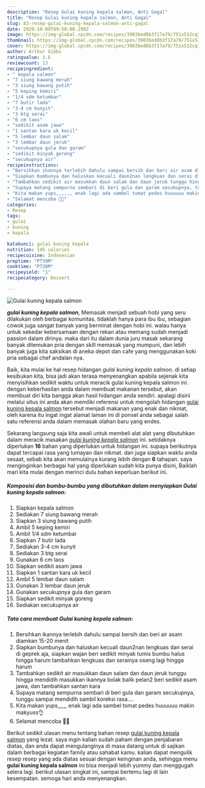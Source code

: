 ```yaml
---
description: "Resep Gulai kuning kepala salmon, Anti Gagal"
title: "Resep Gulai kuning kepala salmon, Anti Gagal"
slug: 83-resep-gulai-kuning-kepala-salmon-anti-gagal
date: 2020-10-09T09:50:08.298Z
image: https://img-global.cpcdn.com/recipes/3903bed0b3f17a79/751x532cq70/gulai-kuning-kepala-salmon-foto-resep-utama.jpg
thumbnail: https://img-global.cpcdn.com/recipes/3903bed0b3f17a79/751x532cq70/gulai-kuning-kepala-salmon-foto-resep-utama.jpg
cover: https://img-global.cpcdn.com/recipes/3903bed0b3f17a79/751x532cq70/gulai-kuning-kepala-salmon-foto-resep-utama.jpg
author: Arthur Gibbs
ratingvalue: 3.6
reviewcount: 13
recipeingredient:
- " kepala salmon"
- "7 siung bawang merah"
- "3 siung bawang putih"
- "5 keping kemiri"
- "1/4 sdm ketumbar"
- "7 butir lada"
- "3-4 cm kunyit"
- "3 btg serai"
- "6 cm laos"
- "sedikit asam jawa"
- "1 santan kara uk kecil"
- "5 lembar daun salam"
- "3 lembar daun jeruk"
- "secukupnya gula dan garam"
- "sedikit minyak goreng"
- "secukupnya air"
recipeinstructions:
- "Bersihkan ikannya terlebih dahulu sampai bersih dan beri air asam diamkan 15-20 menit"
- "Siapkan bumbunya dan haluskan kecuali daun2nan lengkuas dan serai di geprek aja, siapkan wajan beri sedikit minyak tumis bumbu halus hingga harum tambahkan lengkuas dan serainya oseng lagi hingga harum"
- "Tambahkan sedikit air masukkan daun salam dan daun jeruk tunggu hingga mendidih masukkan ikannya bolak balik pelan2 beri sedikit asam jawa, dan tambahkan santan kara"
- "Supaya matang sempurna sembari di beri gula dan garam secukupnya, tunggu sampai mendidih sambil koreksi rasa...."
- "Kita makan yups,,,,,, enak lagi ada sambel tomat pedes huuuuuu makin makyuss👌"
- "Selamat mencoba 🥰🥰"
categories:
- Resep
tags:
- gulai
- kuning
- kepala

katakunci: gulai kuning kepala 
nutrition: 145 calories
recipecuisine: Indonesian
preptime: "PT39M"
cooktime: "PT38M"
recipeyield: "1"
recipecategory: Dessert

---
```



![Gulai kuning kepala salmon](https://img-global.cpcdn.com/recipes/3903bed0b3f17a79/751x532cq70/gulai-kuning-kepala-salmon-foto-resep-utama.jpg)

<b><i>gulai kuning kepala salmon</i></b>, Memasak menjadi sebuah hobi yang seru dilakukan oleh berbagai komunitas. tidaklah hanya para ibu ibu, sebagian cowok juga sangat banyak yang berminat dengan hobi ini. walau hanya untuk sekedar kebersamaan dengan rekan atau memang sudah menjadi passion dalam dirinya. maka dari itu dalam dunia juru masak sekarang banyak ditemukan pria dengan skill memasak yang mumpuni, dan lebih banyak juga kita saksikan di aneka depot dan cafe yang menggunakan koki pria sebagai chef andalan nya.

Baik, kita mulai ke hal resep hidangan <i>gulai kuning kepala salmon</i>. di setiap kesibukan kita, bisa jadi akan terasa menyenangkan apabila sejenak kita menyisihkan sedikit waktu untuk meracik gulai kuning kepala salmon ini. dengan keberhasilan anda dalam membuat makanan tersebut, akan membuat diri kita bangga akan hasil hidangan anda sendiri. apalagi disini melalui situs ini anda akan memiliki referensi untuk mengolah hidangan <u>gulai kuning kepala salmon</u> tersebut menjadi makanan yang enak dan nikmat, oleh karena itu ingat ingat alamat laman ini di ponsel anda sebagai salah satu referensi anda dalam memasak olahan baru yang endes.




Sekarang langsung saja kita awali untuk membeli alat alat yang dibutuhkan dalam meracik masakan <u><i>gulai kuning kepala salmon</i></u> ini. setidaknya diperlukan <b>16</b> bahan yang diperlukan untuk hidangan ini. supaya berikutnya dapat tercapai rasa yang lumayan dan nikmat. dan juga siapkan waktu anda sesaat, sebab kita akan memulainya kurang lebih dengan <b>6</b> tahapan. saya menginginkan berbagai hal yang diperlukan sudah kita punya disini, Baiklah mari kita mulai dengan merinci dulu bahan keperluan berikut ini.

<!--inarticleads1-->

##### Komposisi dan bumbu-bumbu yang dibutuhkan dalam menyiapkan Gulai kuning kepala salmon:

1. Siapkan  kepala salmon
1. Sediakan 7 siung bawang merah
1. Siapkan 3 siung bawang putih
1. Ambil 5 keping kemiri
1. Ambil 1/4 sdm ketumbar
1. Siapkan 7 butir lada
1. Sediakan 3-4 cm kunyit
1. Sediakan 3 btg serai
1. Gunakan 6 cm laos
1. Siapkan sedikit asam jawa
1. Siapkan 1 santan kara uk kecil
1. Ambil 5 lembar daun salam
1. Gunakan 3 lembar daun jeruk
1. Gunakan secukupnya gula dan garam
1. Siapkan sedikit minyak goreng
1. Sediakan secukupnya air




<!--inarticleads2-->

##### Tata cara membuat Gulai kuning kepala salmon:

1. Bersihkan ikannya terlebih dahulu sampai bersih dan beri air asam diamkan 15-20 menit
1. Siapkan bumbunya dan haluskan kecuali daun2nan lengkuas dan serai di geprek aja, siapkan wajan beri sedikit minyak tumis bumbu halus hingga harum tambahkan lengkuas dan serainya oseng lagi hingga harum
1. Tambahkan sedikit air masukkan daun salam dan daun jeruk tunggu hingga mendidih masukkan ikannya bolak balik pelan2 beri sedikit asam jawa, dan tambahkan santan kara
1. Supaya matang sempurna sembari di beri gula dan garam secukupnya, tunggu sampai mendidih sambil koreksi rasa....
1. Kita makan yups,,,,,, enak lagi ada sambel tomat pedes huuuuuu makin makyuss👌
1. Selamat mencoba 🥰🥰




Berikut sedikit ulasan menu tentang bahan resep <u>gulai kuning kepala salmon</u> yang lezat. saya ingin kalian sudah paham dengan penjabaran diatas, dan anda dapat mengulanginya di masa datang untuk di sajikan dalam berbagai kegiatan family atau sahabat kamu. kalian dapat mengulik resep resep yang ada diatas sesuai dengan keinginan anda, sehingga menu <b>gulai kuning kepala salmon</b> ini bisa menjadi lebih yummy dan menggugah selera lagi. berikut ulasan singkat ini, sampai bertemu lagi di lain kesempatan. semoga hari anda menyenangkan.
